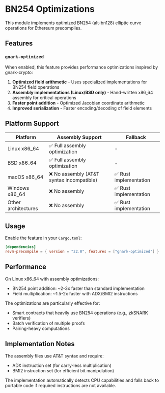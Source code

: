 # BN254 Optimizations

This module implements optimized BN254 (alt-bn128) elliptic curve operations for Ethereum precompiles.

## Features

### `gnark-optimized`

When enabled, this feature provides performance optimizations inspired by gnark-crypto:

1. **Optimized field arithmetic** - Uses specialized implementations for BN254 field operations
2. **Assembly implementations (Linux/BSD only)** - Hand-written x86_64 assembly for critical operations
3. **Faster point addition** - Optimized Jacobian coordinate arithmetic
4. **Improved serialization** - Faster encoding/decoding of field elements

## Platform Support

| Platform | Assembly Support | Fallback |
|----------|-----------------|----------|
| Linux x86_64 | ✅ Full assembly optimization | - |
| BSD x86_64 | ✅ Full assembly optimization | - |
| macOS x86_64 | ❌ No assembly (AT&T syntax incompatible) | ✅ Rust implementation |
| Windows x86_64 | ❌ No assembly | ✅ Rust implementation |
| Other architectures | ❌ No assembly | ✅ Rust implementation |

## Usage

Enable the feature in your `Cargo.toml`:
```toml
[dependencies]
revm-precompile = { version = "22.0", features = ["gnark-optimized"] }
```

## Performance

On Linux x86_64 with assembly optimizations:
- BN254 point addition: ~2-3x faster than standard implementation
- Field multiplication: ~1.5-2x faster with ADX/BMI2 instructions

The optimizations are particularly effective for:
- Smart contracts that heavily use BN254 operations (e.g., zkSNARK verifiers)
- Batch verification of multiple proofs
- Pairing-heavy computations

## Implementation Notes

The assembly files use AT&T syntax and require:
- ADX instruction set (for carry-less multiplication)
- BMI2 instruction set (for efficient bit manipulation)

The implementation automatically detects CPU capabilities and falls back to portable code if required instructions are not available.